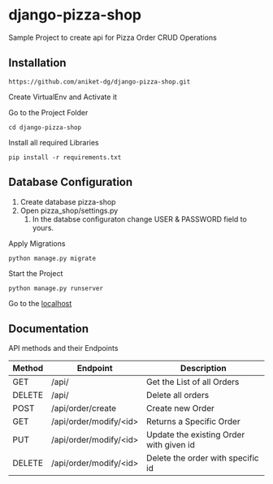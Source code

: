 # django-pizza-shop
Sample Project to create api for Pizza Order CRUD Operations


## Installation

```
https://github.com/aniket-dg/django-pizza-shop.git
```

Create VirtualEnv and Activate it

Go to the Project Folder
```
cd django-pizza-shop
```
Install all required Libraries
```
pip install -r requirements.txt
```

## Database Configuration
1. Create database pizza-shop
1. Open pizza_shop/settings.py
     1. In the databse configuraton change USER & PASSWORD field to yours.

Apply Migrations
```
python manage.py migrate
```
Start the Project
```
python manage.py runserver
```
Go to the [localhost](http://127.0.0.1:8000/)

## Documentation

API methods and their Endpoints

|  Method |    Endpoint     |   Description  |
|---------|-----------------|----------------|
| GET     |    /api/        | Get the List of all Orders |
| DELETE     |    /api/        | Delete all orders |
| POST     |    /api/order/create        | Create new Order |
| GET     |    /api/order/modify/\<id\>        | Returns a Specific Order |
| PUT     |    /api/order/modify/\<id\>        | Update the existing Order with given id |
| DELETE     |    /api/order/modify/\<id\>        | Delete the order with specific id |

